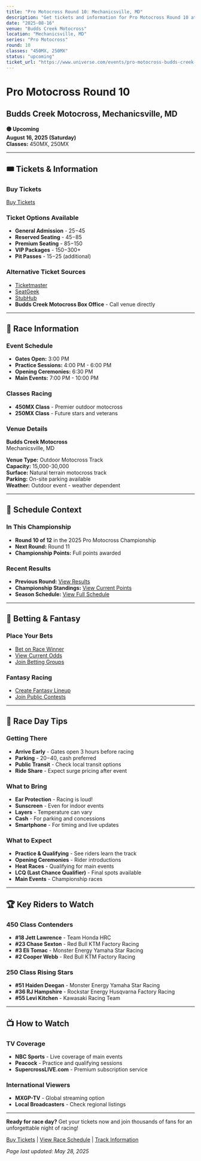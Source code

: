 ```yaml
---
title: "Pro Motocross Round 10: Mechanicsville, MD"
description: "Get tickets and information for Pro Motocross Round 10 at Budds Creek Motocross in Mechanicsville, MD"
date: "2025-08-16"
venue: "Budds Creek Motocross"
location: "Mechanicsville, MD"
series: "Pro Motocross"
round: 10
classes: "450MX, 250MX"
status: "upcoming"
ticket_url: "https://www.universe.com/events/pro-motocross-budds-creek-motocross-2025-08-16"
---
```


# Pro Motocross Round 10

## Budds Creek Motocross, Mechanicsville, MD

**🟡 Upcoming**  
**August 16, 2025 (Saturday)**  
**Classes:** 450MX, 250MX

---

## 🎟️ Tickets & Information

### Buy Tickets

[Buy Tickets](https://www.universe.com/events/pro-motocross-budds-creek-motocross-2025-08-16)

### Ticket Options Available
- **General Admission** - $25-$45
- **Reserved Seating** - $45-$85  
- **Premium Seating** - $85-$150
- **VIP Packages** - $150-$300+
- **Pit Passes** - $15-$25 (additional)

### Alternative Ticket Sources
- [Ticketmaster](https://www.ticketmaster.com/search?q=Budds%20Creek%20Motocross%20supercross)
- [SeatGeek](https://seatgeek.com/search?q=Budds%20Creek%20Motocross%20supercross)
- [StubHub](https://www.stubhub.com/search?q=Budds%20Creek%20Motocross%20supercross)
- **Budds Creek Motocross Box Office** - Call venue directly

---

## 🏁 Race Information

### Event Schedule
- **Gates Open:** 3:00 PM
- **Practice Sessions:** 4:00 PM - 6:00 PM
- **Opening Ceremonies:** 6:30 PM
- **Main Events:** 7:00 PM - 10:00 PM

### Classes Racing
- **450MX Class** - Premier outdoor motocross
- **250MX Class** - Future stars and veterans

### Venue Details
**Budds Creek Motocross**  
Mechanicsville, MD

**Venue Type:** Outdoor Motocross Track  
**Capacity:** 15,000-30,000  
**Surface:** Natural terrain motocross track  
**Parking:** On-site parking available  
**Weather:** Outdoor event - weather dependent

---

## 📅 Schedule Context

### In This Championship
- **Round 10 of 12** in the 2025 Pro Motocross Championship  
- **Next Round:** Round 11
- **Championship Points:** Full points awarded

### Recent Results
- **Previous Round:** [View Results](/results/pro-motocross-round-9/)
- **Championship Standings:** [View Current Points](/standings/)
- **Season Schedule:** [View Full Schedule](/races/schedule/)

---

## 🎯 Betting & Fantasy

### Place Your Bets
- [Bet on Race Winner](/betting/place-bet/?race=pro-motocross-round-10)
- [View Current Odds](/betting/odds/)
- [Join Betting Groups](/betting/groups/)

### Fantasy Racing
- [Create Fantasy Lineup](/fantasy/)
- [Join Public Contests](/fantasy/contests/)

---

## 📱 Race Day Tips

### Getting There
- **Arrive Early** - Gates open 3 hours before racing
- **Parking** - $20-$40, cash preferred
- **Public Transit** - Check local transit options
- **Ride Share** - Expect surge pricing after event

### What to Bring
- **Ear Protection** - Racing is loud!
- **Sunscreen** - Even for indoor events
- **Layers** - Temperature can vary
- **Cash** - For parking and concessions
- **Smartphone** - For timing and live updates

### What to Expect
- **Practice & Qualifying** - See riders learn the track
- **Opening Ceremonies** - Rider introductions
- **Heat Races** - Qualifying for main events  
- **LCQ (Last Chance Qualifier)** - Final spots available
- **Main Events** - Championship races

---

## 🏆 Key Riders to Watch

### 450 Class Contenders
- **#18 Jett Lawrence** - Team Honda HRC
- **#23 Chase Sexton** - Red Bull KTM Factory Racing
- **#3 Eli Tomac** - Monster Energy Yamaha Star Racing
- **#2 Cooper Webb** - Red Bull KTM Factory Racing

### 250 Class Rising Stars
- **#51 Haiden Deegan** - Monster Energy Yamaha Star Racing
- **#36 RJ Hampshire** - Rockstar Energy Husqvarna Factory Racing
- **#55 Levi Kitchen** - Kawasaki Racing Team

---

## 📺 How to Watch

### TV Coverage
- **NBC Sports** - Live coverage of main events
- **Peacock** - Practice and qualifying sessions
- **SupercrossLIVE.com** - Premium subscription service

### International Viewers
- **MXGP-TV** - Global streaming option
- **Local Broadcasters** - Check regional listings

---

**Ready for race day?** Get your tickets now and join thousands of fans for an unforgettable night of racing!

[Buy Tickets](https://www.universe.com/events/pro-motocross-budds-creek-motocross-2025-08-16) | [View Race Schedule](/races/schedule/) | [Track Information](/tracks/)

*Page last updated: May 28, 2025*
